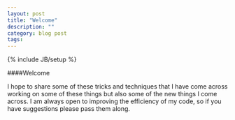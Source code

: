```yaml
---
layout: post
title: "Welcome"
description: ""
category: blog post
tags: 
---
```

{% include JB/setup %}

####Welcome

I hope to share some of these tricks and techniques that I have come across working on some of these things but also some of the new things I come across.  I am always open to improving the 
efficiency of my code, so if you have suggestions please pass them along.  
